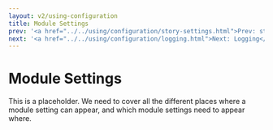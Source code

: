 ```yaml
---
layout: v2/using-configuration
title: Module Settings
prev: '<a href="../../using/configuration/story-settings.html">Prev: storySettings Section</a>'
next: '<a href="../../using/configuration/logging.html">Next: Logging</a>'
---
```


# Module Settings

This is a placeholder. We need to cover all the different places where a module setting can appear, and which module settings need to appear where.